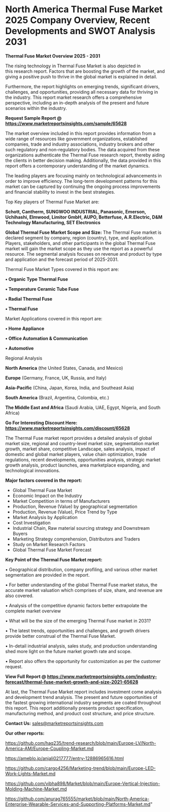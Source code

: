 # North America Thermal Fuse Market 2025 Company Overview, Recent Developments and SWOT Analysis 2031

<Strong> Thermal Fuse Market Overview 2025 - 2031</strong>

The rising technology in Thermal Fuse Market is also depicted in this research report. Factors that are boosting the growth of the market, and giving a positive push to thrive in the global market is explained in detail.

Furthermore, the report highlights on emerging trends, significant drivers, challenges, and opportunities, providing all necessary data for thriving in the industry. This report market research offers a comprehensive perspective, including an in-depth analysis of the present and future scenarios within the industry.

<strong>Request Sample Report @ <a href=https://www.marketreportsinsights.com/sample/65628>https://www.marketreportsinsights.com/sample/65628</a></strong>

The market overview included in this report provides information from a wide range of resources like government organizations, established companies, trade and industry associations, industry brokers and other such regulatory and non-regulatory bodies. The data acquired from these organizations authenticate the Thermal Fuse research report, thereby aiding the clients in better decision making. Additionally, the data provided in this report offers a contemporary understanding of the market dynamics.

The leading players are focusing mainly on technological advancements in order to improve efficiency. The long-term development patterns for this market can be captured by continuing the ongoing process improvements and financial stability to invest in the best strategies.

Top Key players of Thermal Fuse Market are:

<strong>Schott, Cantherm, SUNGWOO INDUSTRIAL, Panasonic, Emerson, Uchihashi, Elmwood, Limitor GmbH, AUPO, Betterfuse, A.R.Electric, D&M Technology Manufacturing, SET Electronics</strong>

<strong><b>Global Thermal Fuse Market Scope and Size:</b></strong>
The Thermal Fuse market is declared segment by company, region (country), type, and application. Players, stakeholders, and other participants in the global Thermal Fuse market will gain the market scope as they use the report as a powerful resource. The segmental analysis focuses on revenue and product by type and application and the forecast period of 2025-2031.

Thermal Fuse Market Types covered in this report are:

<strong>• Organic Type Thermal Fuse

• Temperature Ceramic Tube Fuse

• Radial Thermal Fuse

• Thermal Fuse</strong>

Market Applications covered in this report are:

<strong>• Home Appliance

• Office Automation & Communication

• Automotive</strong> 

Regional Analysis

<strong>North America</strong> (the United States, Canada, and Mexico)

<strong>Europe</strong> (Germany, France, UK, Russia, and Italy)

<strong>Asia-Pacific</strong> (China, Japan, Korea, India, and Southeast Asia)

<strong>South America</strong> (Brazil, Argentina, Colombia, etc.)

<strong>The Middle East and Africa</strong> (Saudi Arabia, UAE, Egypt, Nigeria, and South Africa)

<strong>Go For Interesting Discount Here: <a href=https://www.marketreportsinsights.com/discount/65628>https://www.marketreportsinsights.com/discount/65628</a></strong>

The Thermal Fuse market report provides a detailed analysis of global market size, regional and country-level market size, segmentation market growth, market share, competitive Landscape, sales analysis, impact of domestic and global market players, value chain optimization, trade regulations, recent developments, opportunities analysis, strategic market growth analysis, product launches, area marketplace expanding, and technological innovations.

<strong><b>Major factors covered in the report:</b></strong>
<ul>
  <li>Global Thermal Fuse Market </li>
  <li>Economic Impact on the Industry</li>
  <li>Market Competition in terms of Manufacturers</li>
  <li>Production, Revenue (Value) by geographical segmentation</li>
  <li>Production, Revenue (Value), Price Trend by Type</li>
  <li>Market Analysis by Application</li>
  <li>Cost Investigation</li>
  <li>Industrial Chain, Raw material sourcing strategy and Downstream Buyers</li>
  <li>Marketing Strategy comprehension, Distributors and Traders</li>
  <li>Study on Market Research Factors</li>
  <li>Global Thermal Fuse Market Forecast</li>
</ul>

<strong><b>Key Point of the Thermal Fuse Market report:</b></strong>

• Geographical distribution, company profiling, and various other market segmentation are provided in the report.

• For better understanding of the global Thermal Fuse market status, the accurate market valuation which comprises of size, share, and revenue are also covered.

• Analysis of the competitive dynamic factors better extrapolate the complete market overview

• What will be the size of the emerging Thermal Fuse market in 2031?

• The latest trends, opportunities and challenges, and growth drivers provide better construal of the Thermal Fuse Market.

• In-detail industrial analysis, sales study, and production understanding shed more light on the future market growth rate and scope.

• Report also offers the opportunity for customization as per the customer request.

<strong><b>View Full Report @ <a href=https://www.marketreportsinsights.com/industry-forecast/thermal-fuse-market-growth-and-size-2021-65628>https://www.marketreportsinsights.com/industry-forecast/thermal-fuse-market-growth-and-size-2021-65628</a></b></strong>


At last, the Thermal Fuse Market report includes investment come analysis and development trend analysis. The present and future opportunities of the fastest growing international industry segments are coated throughout this report. This report additionally presents product specification, manufacturing method, and product cost structure, and price structure.

<strong>Contact Us:</strong>
sales@marketreportsinsights.com

<strong>Our other reports:</strong>

<a href=https://github.com/haq235/trend-research/blob/main/Europe-LV/North-America-AM/Europe-Coupling-Market.md>https://github.com/haq235/trend-research/blob/main/Europe-LV/North-America-AM/Europe-Coupling-Market.md</a>

<a href=https://ameblo.jp/anjali0217777/entry-12886965616.html>https://ameblo.jp/anjali0217777/entry-12886965616.html</a>

<a href=https://github.com/cargo4256/Marketing-trend/blob/main/Europe-LED-Work-Lights-Market.md>https://github.com/cargo4256/Marketing-trend/blob/main/Europe-LED-Work-Lights-Market.md</a>

<a href=https://github.com/vibha898/Market/blob/main/Europe-Vertical-Injection-Molding-Machine-Market.md>https://github.com/vibha898/Market/blob/main/Europe-Vertical-Injection-Molding-Machine-Market.md</a>

<a href=https://github.com/anurag765555/market/blob/main/North-America-Enterprise-Wearable-Services-and-Supporting-Platforms-Market.md>https://github.com/anurag765555/market/blob/main/North-America-Enterprise-Wearable-Services-and-Supporting-Platforms-Market.md</a>"
